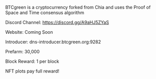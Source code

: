 BTCgreen is a cryptocurrency forked from Chia and uses the Proof of Space and Time consensus algorithm

Discord Channel: https://discord.gg/A9aHJ5ZYaS

Website: Coming Soon

Introducer: dns-introducer.btcgreen.org:9282

Prefarm: 30,000

Block Reward: 1 per block

NFT plots pay full reward!
